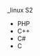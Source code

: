 _linux S2       
-  PHP            
-  C++                                   
-  C#                                       
-  C                                                                
